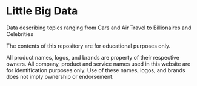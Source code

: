 # Little Big Data

Data describing topics ranging from Cars and Air Travel to Billionaires and Celebrities

The contents of this repository are for educational purposes only.

All product names, logos, and brands are property of their respective owners. All company, product and service names used in this website are for identification purposes only. Use of these names, logos, and brands does not imply ownership or endorsement.
